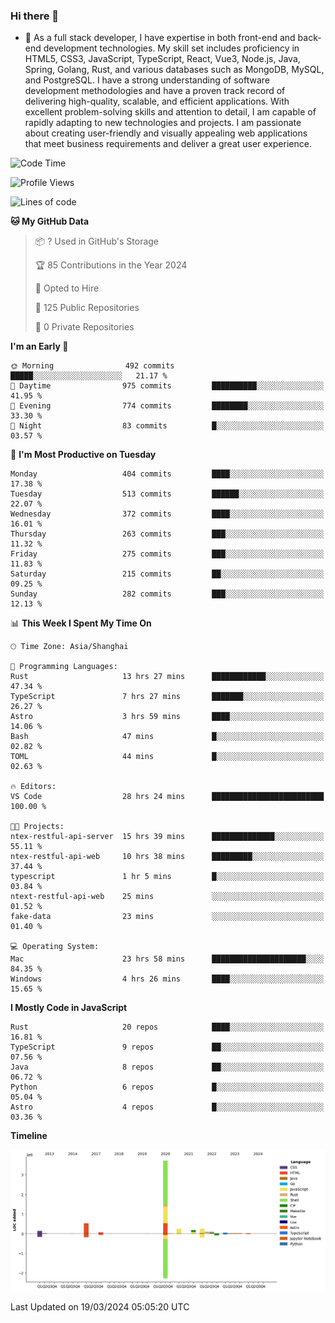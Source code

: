 ### Hi there 👋

- 🌱 As a full stack developer, I have expertise in both front-end and back-end development technologies. My skill set includes proficiency in HTML5, CSS3, JavaScript, TypeScript, React, Vue3, Node.js, Java, Spring, Golang, Rust, and various databases such as MongoDB, MySQL, and PostgreSQL. I have a strong understanding of software development methodologies and have a proven track record of delivering high-quality, scalable, and efficient applications. With excellent problem-solving skills and attention to detail, I am capable of rapidly adapting to new technologies and projects. I am passionate about creating user-friendly and visually appealing web applications that meet business requirements and deliver a great user experience.

<!--START_SECTION:waka-->
![Code Time](http://img.shields.io/badge/Code%20Time-1%2C256%20hrs%2032%20mins-blue)

![Profile Views](http://img.shields.io/badge/Profile%20Views-0-blue)

![Lines of code](https://img.shields.io/badge/From%20Hello%20World%20I%27ve%20Written-5.6%20million%20lines%20of%20code-blue)

**🐱 My GitHub Data** 

> 📦 ? Used in GitHub's Storage 
 > 
> 🏆 85 Contributions in the Year 2024
 > 
> 💼 Opted to Hire
 > 
> 📜 125 Public Repositories 
 > 
> 🔑 0 Private Repositories 
 > 
**I'm an Early 🐤** 

```text
🌞 Morning                492 commits         █████░░░░░░░░░░░░░░░░░░░░   21.17 % 
🌆 Daytime                975 commits         ██████████░░░░░░░░░░░░░░░   41.95 % 
🌃 Evening                774 commits         ████████░░░░░░░░░░░░░░░░░   33.30 % 
🌙 Night                  83 commits          █░░░░░░░░░░░░░░░░░░░░░░░░   03.57 % 
```
📅 **I'm Most Productive on Tuesday** 

```text
Monday                   404 commits         ████░░░░░░░░░░░░░░░░░░░░░   17.38 % 
Tuesday                  513 commits         ██████░░░░░░░░░░░░░░░░░░░   22.07 % 
Wednesday                372 commits         ████░░░░░░░░░░░░░░░░░░░░░   16.01 % 
Thursday                 263 commits         ███░░░░░░░░░░░░░░░░░░░░░░   11.32 % 
Friday                   275 commits         ███░░░░░░░░░░░░░░░░░░░░░░   11.83 % 
Saturday                 215 commits         ██░░░░░░░░░░░░░░░░░░░░░░░   09.25 % 
Sunday                   282 commits         ███░░░░░░░░░░░░░░░░░░░░░░   12.13 % 
```


📊 **This Week I Spent My Time On** 

```text
🕑︎ Time Zone: Asia/Shanghai

💬 Programming Languages: 
Rust                     13 hrs 27 mins      ████████████░░░░░░░░░░░░░   47.34 % 
TypeScript               7 hrs 27 mins       ███████░░░░░░░░░░░░░░░░░░   26.27 % 
Astro                    3 hrs 59 mins       ████░░░░░░░░░░░░░░░░░░░░░   14.06 % 
Bash                     47 mins             █░░░░░░░░░░░░░░░░░░░░░░░░   02.82 % 
TOML                     44 mins             █░░░░░░░░░░░░░░░░░░░░░░░░   02.63 % 

🔥 Editors: 
VS Code                  28 hrs 24 mins      █████████████████████████   100.00 % 

🐱‍💻 Projects: 
ntex-restful-api-server  15 hrs 39 mins      ██████████████░░░░░░░░░░░   55.11 % 
ntex-restful-api-web     10 hrs 38 mins      █████████░░░░░░░░░░░░░░░░   37.44 % 
typescript               1 hr 5 mins         █░░░░░░░░░░░░░░░░░░░░░░░░   03.84 % 
ntext-restful-api-web    25 mins             ░░░░░░░░░░░░░░░░░░░░░░░░░   01.52 % 
fake-data                23 mins             ░░░░░░░░░░░░░░░░░░░░░░░░░   01.40 % 

💻 Operating System: 
Mac                      23 hrs 58 mins      █████████████████████░░░░   84.35 % 
Windows                  4 hrs 26 mins       ████░░░░░░░░░░░░░░░░░░░░░   15.65 % 
```

**I Mostly Code in JavaScript** 

```text
Rust                     20 repos            ████░░░░░░░░░░░░░░░░░░░░░   16.81 % 
TypeScript               9 repos             ██░░░░░░░░░░░░░░░░░░░░░░░   07.56 % 
Java                     8 repos             ██░░░░░░░░░░░░░░░░░░░░░░░   06.72 % 
Python                   6 repos             █░░░░░░░░░░░░░░░░░░░░░░░░   05.04 % 
Astro                    4 repos             █░░░░░░░░░░░░░░░░░░░░░░░░   03.36 % 
```



**Timeline**

![Lines of Code chart](https://raw.githubusercontent.com/elton/elton/main/assets/bar_graph.png)


 Last Updated on 19/03/2024 05:05:20 UTC
<!--END_SECTION:waka-->

<!--
**elton/elton** is a ✨ _special_ ✨ repository because its `README.md` (this file) appears on your GitHub profile.

Here are some ideas to get you started:

- 🔭 I’m currently working on ...
- 🌱 I’m currently learning ...
- 👯 I’m looking to collaborate on ...
- 🤔 I’m looking for help with ...
- 💬 Ask me about ...
- 📫 How to reach me: ...
- 😄 Pronouns: ...
- ⚡ Fun fact: ...
-->
